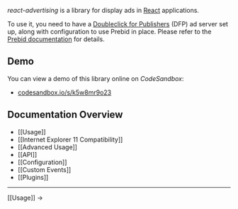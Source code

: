 *react-advertising* is a library for display ads in [React](https://reactjs.org) applications.

To use it, you need to have a [Doubleclick for Publishers](https://www.google.com/intl/en/doubleclick/publishers/welcome/)
(DFP) ad server set up, along with configuration to use Prebid in place. Please refer to the
[Prebid documentation](http://prebid.org/overview/intro.html) for details.

## Demo

You can view a demo of this library online on *CodeSandbox*:

*   [codesandbox.io/s/k5w8mr9o23](https://codesandbox.io/s/k5w8mr9o23)

## Documentation Overview

* [[Usage]]
* [[Internet Explorer 11 Compatibility]]
* [[Advanced Usage]]
* [[API]]
* [[Configuration]]
* [[Custom Events]]
* [[Plugins]]

---

[[Usage]] →
